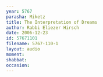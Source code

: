 ```yaml
---
year: 5767
parasha: Miketz
title: The Interpretation of Dreams
author: Rabbi Eliezer Hirsch
date: 2006-12-23
id: 57671101
filename: 5767-110-1
layout: audio
moment: 
shabbat: 
occasion: 
---
```


